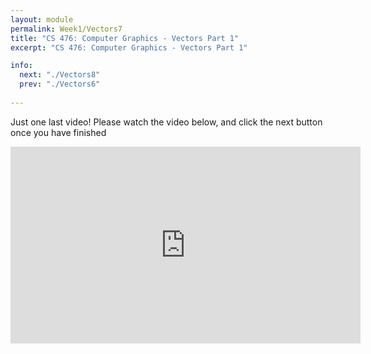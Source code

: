 ```yaml
---
layout: module
permalink: Week1/Vectors7
title: "CS 476: Computer Graphics - Vectors Part 1"
excerpt: "CS 476: Computer Graphics - Vectors Part 1"

info:
  next: "./Vectors8"
  prev: "./Vectors6"
  
---
```


Just one last video!  Please watch the video below, and click the next button once you have finished

<iframe width="560" height="315" src="https://www.youtube.com/embed/DW5oe-u6yyk" frameborder="0" allow="accelerometer; autoplay; encrypted-media; gyroscope; picture-in-picture" allowfullscreen></iframe>

